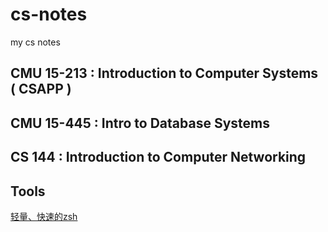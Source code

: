 # cs-notes
my cs notes

## CMU 15-213 : Introduction to Computer Systems ( CSAPP )

## CMU 15-445 : Intro to Database Systems

## CS 144 : Introduction to Computer Networking

## Tools

[轻量、快速的zsh](/tools/zsh-config.md)
